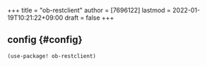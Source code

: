 +++
title = "ob-restclient"
author = [7696122]
lastmod = 2022-01-19T10:21:22+09:00
draft = false
+++

## config {#config}

```elisp
(use-package! ob-restclient)
```
